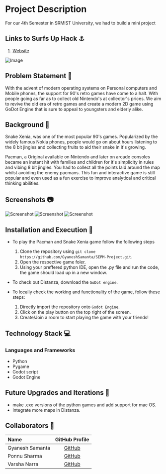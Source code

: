 # Project Description
For our 4th Semester in SRMIST University, we had to build a mini project 

## Links to Surfs Up Hack ⚓
1. [Website](https://www.srmist.edu.in/)


![Image](![SRM](https://user-images.githubusercontent.com/52783096/122576405-499e7200-d06f-11eb-9504-4b372433be3c.png))  

## Problem Statement 🚧

With the advent of modern operating systems on Personal computers and Mobile phones, the support for 90's retro games have come to a halt. With people going as far as to collect old Nintendo's at collector's prices. We aim to revive the old era of retro games and create a modern 2D game using GoDot Engine that is sure to appeal to youngsters and elderly alike.

## Background 📖

Snake Xenia, was one of the most popular 90's games. Popularized by the widely famous Nokia phones, people would go on about hours listening to the 8 bit jingles and collecting fruits to aid their snake in it's growing.

Pacman, a Original available  on Nintendo and later on arcade consoles became an instant hit with families and children for it's simplicity in rules and vibing 8 bit jingles. You had to collect all the points laid around the map whilst avoiding the enemy pacmans. This fun and interactive game is still popular and even used as a fun exercise to improve analytical and critical thinking abilities. 



## Screenshots 📷
![Screenshot](assets/repository/1.png)
![Screenshot](assets/repository/2.png)
![Screenshot](assets/repository/3.png)


## Installation and Execution 🔧
 - To play the Pacman and Snake Xenia game follow the following steps
   1. Clone the repository using `git clone https://github.com/GyaneshSamanta/SEPM-Project.git`.
   2. Open the respective game foler.
   3. Using  your preffered python IDE, open the .py file and run the code, the game should load up in a new window.

 - To check out Distanza, download the `GoDot engine`.
 - To locally check the working and functionality of the game, follow these steps:
   1. Directly import the repository onto `Godot Engine`.
   2. Click on the play button on the top right of the screen.
   3. Create/Join a room to start playing the game with your friends!

## Technology Stack 💻
### Languages and Frameworks
 - Python
 - Pygame
 - Godot script
 - Godot Engine

## Future Upgrades and Iterations 🐬
  - make .exe versions of the python games and add support for mac OS.
  - Integrate more maps in Distanza.

## Collaborators 🤖
| Name      | GitHub Profile     |
| :------------- | :----------: |
|  Gyanesh Samanta | [GitHub](https://github.com/GyaneshSamanta)   |
|  Ponnu Sharma   | [GitHub](https://github.com/ponnusharma) |
|  Varsha Narra   | [GitHub](https://github.com/varsha2612) |


